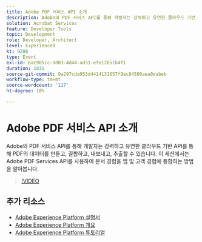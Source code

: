 ```yaml
---
title: Adobe PDF 서비스 API 소개
description: Adobe의 PDF 서비스 API를 통해 개발자는 강력하고 유연한 클라우드 기반 API를 통해 PDF의 데이터를 만들고, 결합하고, 내보내고, 추출할 수 있습니다. 이 세션에서는 Adobe PDF Services API를 사용하여 문서 경험을 앱 및 고객 경험에 통합하는 방법을 알아봅니다.
solution: Acrobat Services
feature: Developer Tools
topic: Development
role: Developer, Architect
level: Experienced
kt: 9206
type: Event
exl-id: 6ac905cc-dd03-4d44-ad31-efe12651b4f1
duration: 1831
source-git-commit: 9a297cda953d4414131657f9ac84580aea0eabeb
workflow-type: tm+mt
source-wordcount: '117'
ht-degree: 10%

---
```


# Adobe PDF 서비스 API 소개

Adobe의 PDF 서비스 API를 통해 개발자는 강력하고 유연한 클라우드 기반 API를 통해 PDF의 데이터를 만들고, 결합하고, 내보내고, 추출할 수 있습니다. 이 세션에서는 Adobe PDF Services API를 사용하여 문서 경험을 앱 및 고객 경험에 통합하는 방법을 알아봅니다.


>[!VIDEO](https://video.tv.adobe.com/v/337601/?quality=12&learn=on&hidetitle=true)

## 추가 리소스

- [Adobe Experience Platform 설명서](https://experienceleague.adobe.com/docs/experience-platform.html?lang=ko)
- [Adobe Experience Platform 개요](https://experienceleague.adobe.com/docs/experience-platform/landing/home.html?lang=ko)
- [Adobe Experience Platform 튜토리얼](https://experienceleague.adobe.com/docs/platform-learn/tutorials/overview.html?lang=ko)
